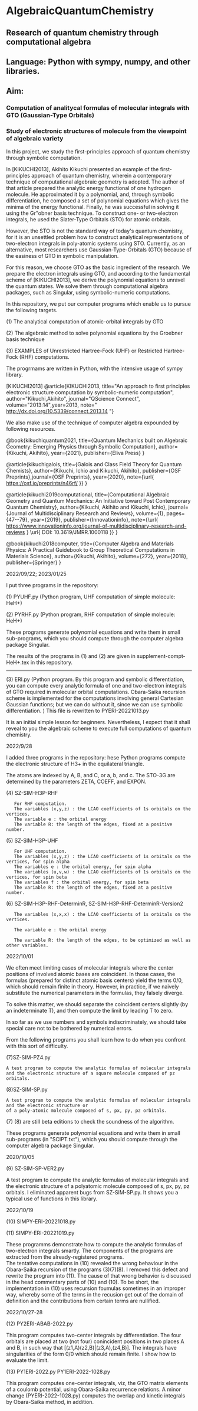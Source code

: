 # AlgebraicQuantumChemistry
## Research of quantum chemistry through computational algebra
## Language: Python with sympy, numpy, and other libraries. 
## Aim: 
### Computation of analitycal formulas of molecular integrals with GTO (Gaussian-Type Orbitals)
### Study of electronic structures of molecule from the viewpoint of algebraic variety

In this project,  we study the first-principles approach of quantum chemistry through symbolic computation.

In [KIKUCHI2013], Akihito Kikuchi presented an example of the first-principles approach of quantum chemistry, wherein a contemporary technique of computational algebraic geometry is adopted. The author of that article prepared the analytic energy functional of one hydrogen molecule. He approximated it by a polynomial, and, through symbolic differentiation, he composed a set of polynomial equations which gives the minima of the energy functional.  Finally, he was successful in solving it using the Gr\"obner basis technique. To construct one- or two-electron integrals, he used the Slater-Type Orbitals (STO) for atomic orbitals.

However, the STO  is not the standard way of today's quantum chemistry, for it is an unsettled problem how to construct analytical representations of two-electron integrals in poly-atomic systems using STO.  Currently, as an alternative, most researchers use Gaussian-Type-Orbitals (GTO) because of the easiness of GTO in symbolic manipulation.

For this reason, we choose GTO as the basic ingredient of the research. We prepare the electron integrals using GTO, and according to the fundamental scheme of [KIKUCHI2013], we derive the polynomial equations to unravel the quantum states. We solve them through computational algebra packages, such as Singular, using symbolic-numeric computations.

In this repository, we put our computer programs which enable us to pursue the following targets.

(1) The analytical computation of atomic-orbital integrals by GTO

(2) The algebraic method to solve polynomial equations by the Groebner basis technique

(3) EXAMPLES of Unrestricted Hartree-Fock (UHF) or Restricted Hartree-Fock (RHF) computations.


The progrmams are written in Python, with the intensive usage of sympy library.


[KIKUCHI2013] 
@article{KIKUCHI2013, 
title="An approach to first principles electronic structure computation by symbolic-numeric computation", 
author="Kikuchi,Akihito", 
journal="QScience Connect",
volume="2013:14",year=2013, note=" http://dx.doi.org/10.5339/connect.2013.14 "}

We also make use of the technique of computer algebra expounded by following resources.

@book{kikuchiquantum2021,
  title={Quantum Mechanics built on Algebraic Geometry: Emerging Physics through Symbolic Computation},
  author={Kikuchi, Akihito},
  year={2021},
  publisher={Eliva Press}
}

@article{kikuchigalois,
  title={Galois and Class Field Theory for Quantum Chemists},
  author={Kikuchi, Ichio and Kikuchi, Akihito},
  publisher={OSF Preprints},journal={OSF Preprints},
  year={2020},
  note={\url{ https://osf.io/preprints/n46rf/ }}
}

@article{kikuchi2019computational,
  title={Computational Algebraic Geometry and Quantum Mechanics: An Initiative toward Post Contemporary Quantum Chemistry},
  author={Kikuchi, Akihito and Kikuchi, Ichio},
  journal={Journal of Multidisciplinary Research and Reviews},
  volume={1},
  pages={47--79},
  year={2019},
  publisher={Innovationinfo},
  note={\url{ https://www.innovationinfo.org/journal-of-multidisciplinary-research-and-reviews } \url{ DOI: 10.3619/JMRR.1000118 }}
}

@book{kikuchi2018computer,
  title={Computer Algebra and Materials Physics: A Practical Guidebook to Group Theoretical Computations in Materials Science},
  author={Kikuchi, Akihito},
  volume={272},
  year={2018},
  publisher={Springer}
}


2022/09/22; 2023/01/25

I put three programs  in the repository:

(1) PYUHF.py  (Python program, UHF computation of simple molecule: HeH+)

(2) PYRHF.py  (Python program, RHF computation of simple molecule: HeH+)

These programs generate polynomial equations and write them in small sub-programs, which you should compute through the computer algebra package Singular. 

The results of the programs in (1) and (2) are given in supplement-compt-HeH+.tex in this repository.

--------------------------------------------------------------------------------------------------------------------------------------------
(3) ERI.py (Python program. By this program and symbolic differentiation, you can compute every analytic formula of one and two-electron integrals of GTO required in molecular orbital computations. Obara-Saika recursion scheme is implemented for the computations involving general Cartesian Gaussian functions; but we can do without it, since we can use symbolic differentiation. ) This file is rewritten to PYERI-20221013.py

It is an initial simple lesson for beginners. Nevertheless, I expect that it shall reveal to you the algebraic scheme to execute full computations of quantum chemistry.
 
2022/9/28

I added three programs  in the repository:
hese Python programs compute the electronic structure of H3+ in the equilateral triangle. 
 
 The atoms are indexed by A, B, and C, or a, b, and c.
 The STO-3G are determined by the parameters ZETA, COEFF, and EXPON. 
 
 (4) SZ-SIM-H3P-RHF
 
       For RHF computation.  
       The variables (x,y,z) : the LCAO coefficients of 1s orbitals on the vertices.
       The variable e : the orbital energy
       The variable R: the length of the edges, fixed at a positive number.
 
 (5) SZ-SIM-H3P-UHF
 
       For UHF computation.  
       The variables (x,y,z) : the LCAO coefficients of 1s orbitals on the vertices, for spin alpha
       The variables e : the orbital energy, for spin alpha
       The variables (u,v,w) : the LCAO coefficients of 1s orbitals on the vertices, for spin beta
       The variables f : the orbital energy, for spin beta
       The variable R: the length of the edges, fixed at a positive number.
 
 (6) SZ-SIM-H3P-RHF-DeterminR, SZ-SIM-H3P-RHF-DeterminR-Version2
 
       The variables (x,x,x) : the LCAO coefficients of 1s orbitals on the vertices.
 
       The variable e : the orbital energy
       
       The variable R: the length of the edges, to be optimized as well as other variables.

2022/10/01

  We often meet limiting cases of molecular integrals where the center positions of involved atomic bases are coincident. 
  In those cases, the formulas (prepared for distinct atomic basis centers) yield the terms 0/0, which should remain finite in theory.
  However, in practice, if we naively substitute the numerical parameters in the formulas, they falsely diverge. 
  
  To solve this matter, we should separate the coincident centers slightly (by an indeterminate T), 
  and then compute the limit by leading T to zero. 
  
  In so far as we use numbers and symbols indiscriminately, we should take special care not to be bothered by numerical errors.
  
  From the following programs you shall learn how to do when you confront with this sort of difficulty.
 
  (7)SZ-SIM-PZ4.py
  
    A test program to compute the analytic formulas of molecular integrals and the electronic structure of a square molecule composed of pz orbitals.

  (8)SZ-SIM-SP.py
  
    A test program to compute the analytic formulas of molecular integrals and the electronic structure or
    of a poly-atomic molecule composed of s, px, py, pz orbitals.
        
   (7) (8) are still beta editions to check the soundness of the algorithm.
   
These programs generate polynomial equations and write them in small sub-programs (in "SCIPT.txt"),
which you should compute through the computer algebra package Singular. 

2020/10/05

 (9) SZ-SIM-SP-VER2.py

A test program to compute the analytic formulas of molecular integrals and the electronic structure 
of a polyatomic molecule composed of s, px, py, pz orbitals. I eliminated apparent bugs from SZ-SIM-SP.py. 
It shows you a typical use of functions in this library.  
        
2022/10/19

(10) SIMPY-ERI-20221018.py

(11) SIMPY-ERI-20221019.py

These programms demonstrate how to compute the analytic formulas of two-electron integrals smartly. 
      The components of the programs are extracted from the already-registered programs.  
      The tentative computations in (10) revealed the wrong behaviour in the Obara-Saika recursion of the programs (3)(7)(8).
      I removed this defect and rewrite the program into (11).
      The cause of that wrong behavior is discussed in the head commentary parts of (10) and (10). 
      To be short, the implementation in (10) uses recursion foumulas sometimes in an improper way, 
      whereby some of the terms in the recusion get out of the domain of definition and the contributions from certain terms are nullified.

2022/10/27-28

(12) PY2ERI-ABAB-2022.py

This program computes two-center integrals by differentiation. 
The four orbitals are placed at two (not four) conincident positions in two places A and B, in such way that [(z1,A)(z2,B)|(z3,A),(z4,B)].
The integrals have singularities of the form 0/0 which should remain finite. I show how to evaluate the limit.
      
(13) PY1ERI-2022.py PY1ERI-2022-1028.py

This program computes one-center integrals, viz, the GTO matrix elements of a coulomb potential, using Obara-Saika recurrence relations.
A minor change (PYERI-2022-1028.py) computes the overlap and kinetic integrals by Obara-Saika method, in addition.
      

